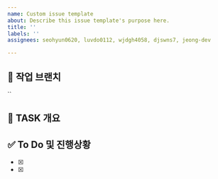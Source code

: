 ```yaml
---
name: Custom issue template
about: Describe this issue template's purpose here.
title: ''
labels: ''
assignees: seohyun0620, luvdo0112, wjdgh4058, djswns7, jeong-dev

---
```


## 🌈 작업 브랜치
``

## 📝 TASK 개요


## ✅ To Do 및 진행상황
- [x] 
- [x]
